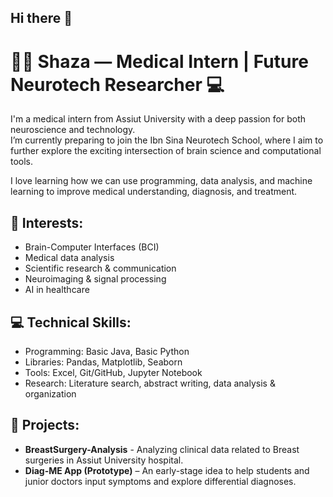 ## Hi there 👋

# 👩‍⚕️ Shaza — Medical Intern | Future Neurotech Researcher 💻
I'm a medical intern from Assiut University with a deep passion for both neuroscience and technology.  
I’m currently preparing to join the Ibn Sina Neurotech School, where I aim to further explore the exciting intersection of brain science and computational tools.

I love learning how we can use programming, data analysis, and machine learning to improve medical understanding, diagnosis, and treatment.

## 🔬 Interests:
- Brain-Computer Interfaces (BCI)
- Medical data analysis
- Scientific research & communication
- Neuroimaging & signal processing
- AI in healthcare

## 💻 Technical Skills:
- Programming: Basic Java, Basic Python
- Libraries: Pandas, Matplotlib, Seaborn
- Tools: Excel, Git/GitHub, Jupyter Notebook
- Research: Literature search, abstract writing, data analysis & organization

## 📂 Projects:
- **BreastSurgery-Analysis** - Analyzing clinical data related to  Breast surgeries in Assiut University hospital.
- **Diag-ME App (Prototype)** – An early-stage idea to help students and junior doctors input symptoms and explore differential diagnoses.

<!--
**Dr-Shaza/Dr-Shaza** is a ✨ _special_ ✨ repository because its `README.md` (this file) appears on your GitHub profile.

Here are some ideas to get you started:

- 🔭 I’m currently working on ...
- 🌱 I’m currently learning ...
- 👯 I’m looking to collaborate on ...
- 🤔 I’m looking for help with ...
- 💬 Ask me about ...
- 📫 How to reach me: ...
- 😄 Pronouns: ...
- ⚡ Fun fact: ...
-->
